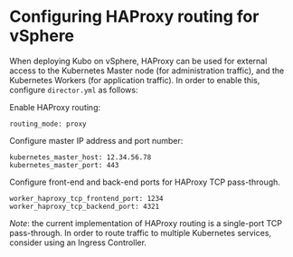 # Configuring HAProxy routing for vSphere

When deploying Kubo on vSphere, HAProxy can be used for external access to the Kubernetes Master node (for administration traffic), and the Kubernetes Workers (for application traffic). In order to enable this, configure `director.yml` as follows:


Enable HAProxy routing:
```
routing_mode: proxy
```

Configure master IP address and port number:
```
kubernetes_master_host: 12.34.56.78
kubernetes_master_port: 443
```

Configure front-end and back-end ports for HAProxy TCP pass-through.
```
worker_haproxy_tcp_frontend_port: 1234
worker_haproxy_tcp_backend_port: 4321
```
*Note*: the current implementation of HAProxy routing is a single-port TCP pass-through. In order to route traffic to multiple Kubernetes services, consider using an Ingress Controller.
